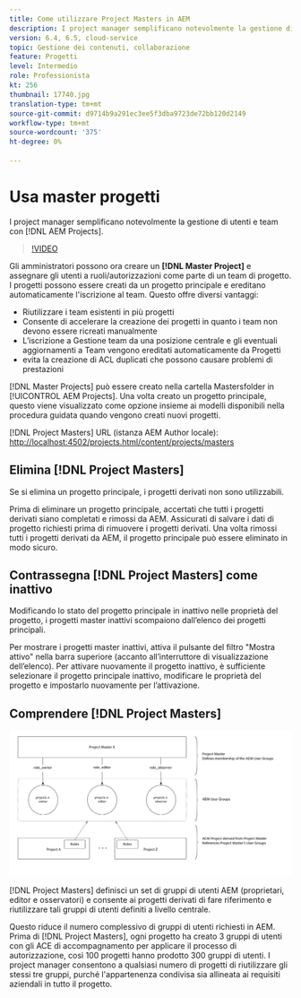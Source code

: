 ```yaml
---
title: Come utilizzare Project Masters in AEM
description: I project manager semplificano notevolmente la gestione di utenti e team con AEM Projects.
version: 6.4, 6.5, cloud-service
topic: Gestione dei contenuti, collaborazione
feature: Progetti
level: Intermedio
role: Professionista
kt: 256
thumbnail: 17740.jpg
translation-type: tm+mt
source-git-commit: d9714b9a291ec3ee5f3dba9723de72bb120d2149
workflow-type: tm+mt
source-wordcount: '375'
ht-degree: 0%

---
```



# Usa master progetti

I project manager semplificano notevolmente la gestione di utenti e team con [!DNL AEM Projects].

>[!VIDEO](https://video.tv.adobe.com/v/17740/?quality=12&learn=on)

Gli amministratori possono ora creare un **[!DNL Master Project]** e assegnare gli utenti a ruoli/autorizzazioni come parte di un team di progetto. I progetti possono essere creati da un progetto principale e ereditano automaticamente l&#39;iscrizione al team. Questo offre diversi vantaggi:

* Riutilizzare i team esistenti in più progetti
* Consente di accelerare la creazione dei progetti in quanto i team non devono essere ricreati manualmente
* L’iscrizione a Gestione team da una posizione centrale e gli eventuali aggiornamenti a Team vengono ereditati automaticamente da Progetti
* evita la creazione di ACL duplicati che possono causare problemi di prestazioni

[!DNL Master Projects] può essere creato nella cartella   Mastersfolder in  [!UICONTROL AEM Projects]. Una volta creato un progetto principale, questo viene visualizzato come opzione insieme ai modelli disponibili nella procedura guidata quando vengono creati nuovi progetti.

[!DNL Project Masters] URL (istanza AEM Author locale):  [http://localhost:4502/projects.html/content/projects/masters](http://localhost:4502/projects.html/content/projects/masters)

## Elimina [!DNL Project Masters]

Se si elimina un progetto principale, i progetti derivati non sono utilizzabili.

Prima di eliminare un progetto principale, accertati che tutti i progetti derivati siano completati e rimossi da AEM. Assicurati di salvare i dati di progetto richiesti prima di rimuovere i progetti derivati. Una volta rimossi tutti i progetti derivati da AEM, il progetto principale può essere eliminato in modo sicuro.

## Contrassegna [!DNL Project Masters] come inattivo

Modificando lo stato del progetto principale in inattivo nelle proprietà del progetto, i progetti master inattivi scompaiono dall’elenco dei progetti principali.

Per mostrare i progetti master inattivi, attiva il pulsante del filtro &quot;Mostra attivo&quot; nella barra superiore (accanto all’interruttore di visualizzazione dell’elenco). Per attivare nuovamente il progetto inattivo, è sufficiente selezionare il progetto principale inattivo, modificare le proprietà del progetto e impostarlo nuovamente per l’attivazione.

## Comprendere [!DNL Project Masters]

![Vista tecnica dei master del progetto](assets/use-project-masters/project-masters-architecture.png)

[!DNL Project Masters] definisci un set di gruppi di utenti AEM (proprietari, editor e osservatori) e consente ai progetti derivati di fare riferimento e riutilizzare tali gruppi di utenti definiti a livello centrale.

Questo riduce il numero complessivo di gruppi di utenti richiesti in AEM. Prima di [!DNL Project Masters], ogni progetto ha creato 3 gruppi di utenti con gli ACE di accompagnamento per applicare il processo di autorizzazione, così 100 progetti hanno prodotto 300 gruppi di utenti. I project manager consentono a qualsiasi numero di progetti di riutilizzare gli stessi tre gruppi, purché l&#39;appartenenza condivisa sia allineata ai requisiti aziendali in tutto il progetto.
